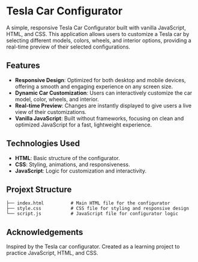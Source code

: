 # Tesla Car Configurator

A simple, responsive Tesla Car Configurator built with vanilla JavaScript, HTML, and CSS. This application allows users to customize a Tesla car by selecting different models, colors, wheels, and interior options, providing a real-time preview of their selected configurations.

## Features

- **Responsive Design**: Optimized for both desktop and mobile devices, offering a smooth and engaging experience on any screen size.
- **Dynamic Car Customization**: Users can interactively customize the car model, color, wheels, and interior.
- **Real-time Preview**: Changes are instantly displayed to give users a live view of their customizations.
- **Vanilla JavaScript**: Built without frameworks, focusing on clean and optimized JavaScript for a fast, lightweight experience.

## Technologies Used

- **HTML**: Basic structure of the configurator.
- **CSS**: Styling, animations, and responsiveness.
- **JavaScript**: Logic for customization and interactivity.

## Projext Structure

```plaintext
├── index.html          # Main HTML file for the configurator
├── style.css           # CSS file for styling and responsive design
└── script.js           # JavaScript file for configurator logic
```
## Acknowledgements
Inspired by the Tesla car configurator. Created as a learning project to practice JavaScript, HTML, and CSS.

